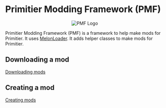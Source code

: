 # Primitier Modding Framework (PMF)

<p align="center">
  <img src="https://github.com/Xgames123/PrimitierModdingFramework/blob/main/Documentation/PMFIconV2.png?raw=true" alt="PMF Logo"/>
</p>

Primitier Modding Framework (PMF) is a framework to help make mods for Primitier.
It uses [MelonLoader](https://github.com/LavaGang/MelonLoader).
It adds helper classes to make mods for Primitier.



## Downloading a mod
[Downloading mods](Documentation/DownloadingMods.md)

## Creating a mod
[Creating mods](Documentation/CreatingMods/CreatingMods.md)





